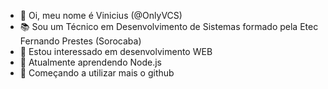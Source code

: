 - 👋 Oi, meu nome é Vinicius (@OnlyVCS)
- 📚 Sou um Técnico em Desenvolvimento de Sistemas formado pela Etec Fernando Prestes (Sorocaba)
- 👀 Estou interessado em desenvolvimento WEB
- 🌱 Atualmente aprendendo Node.js
- 👾 Começando a utilizar mais o github

<!---
OnlyVCS/OnlyVCS is a ✨ special ✨ repository because its `README.md` (this file) appears on your GitHub profile.
You can click the Preview link to take a look at your changes.
--->
